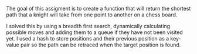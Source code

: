 The goal of this assigment is to create a function that will return the shortest path that a knight will take from one point to another on a chess board.


I solved this by using a breadth first search, dynamically calculating possible moves and adding them to a queue if they have not been visited yet. I used a hash to store positions and their previous position as a key-value pair so the path can be retraced when the target position is found.
